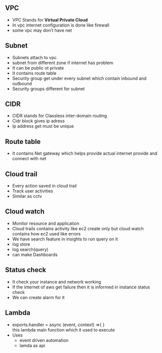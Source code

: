## VPC 
* VPC Stands for **Virtual Private Cloud**
* In vpc internet configuration is done  like  firewall
* some vpc may don’t have net

## Subnet 
* Subnets attach to vpc
* subnet from different zone if internet has problem
* It can be public ot private
* It contains route table 
* Security group get under every subnet which contain inbound and outbound
* Security groups different for subnet

## CIDR
* CIDR stands for Classless inter-domain routing 
* Cidr block gives ip adress
* Ip address get must be unique

## Route table
* It contains Net gateway which helps provide actual internet provide and connect with net

## Cloud trail
* Every action saved in cloud trail
* Track user activities
* Similar as cctv

## Cloud watch
* Monitor resource and application
* Cloud trails contains activity like  ec2 create only but cloud watch contains how ec2 used like errors
* We have search feature in insights to  run query on it 
* log store
* log search(query)
* can make Dashboards

## Status check
* It check your instance and network working
* If the internet of aws get failure then it is informed in instance status check 
* We can create alarm for it  

## Lambda
* exports.handler = async (event, context) =>{ }  
this lambda main function which it used to execute 
* Uses
  * event driven automation
  * lamda as api 

